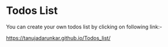 # Todos List


You can create your own todos list by clicking on following link:-

 https://tanujadarunkar.github.io/Todos_list/

